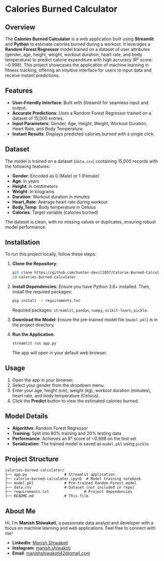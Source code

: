 # **Calories Burned Calculator**

## Overview
The **Calories Burned Calculator** is a web application built using **Streamlit** and **Python** to estimate calories burned during a workout. It leverages a **Random Forest Regressor** model trained on a dataset of user attributes (gender, age, height, weight, workout duration, heart rate, and body temperature) to predict calorie expenditure with high accuracy (R² score: ~0.998). This project showcases the application of machine learning in fitness tracking, offering an intuitive interface for users to input data and receive instant predictions.

## Features
- **User-Friendly Interface**: Built with Streamlit for seamless input and output.
- **Accurate Predictions**: Uses a Random Forest Regressor trained on a dataset of 15,000 entries.
- **Input Parameters**: Gender, Age, Height, Weight, Workout Duration, Heart Rate, and Body Temperature.
- **Instant Results**: Displays predicted calories burned with a single click.

## Dataset
The model is trained on a dataset (`data.csv`) containing 15,000 records with the following features:
- **Gender**: Encoded as 0 (Male) or 1 (Female)
- **Age**: In years
- **Height**: In centimeters
- **Weight**: In kilograms
- **Duration**: Workout duration in minutes
- **Heart_Rate**: Average heart rate during workout
- **Body_Temp**: Body temperature in Celsius
- **Calories**: Target variable (calories burned)

The dataset is clean, with no missing values or duplicates, ensuring robust model performance.

## Installation
To run this project locally, follow these steps:

1. **Clone the Repository**:
   ```bash
   git clone https://github.com/hunter-devil2057/Calorie-Burned-Calculator.git
   cd calories-burned-calculator
   ```

2. **Install Dependencies**:
   Ensure you have Python 3.8+ installed. Then, install the required packages:
   ```bash
   pip install -r requirements.txt
   ```
   Required packages: `streamlit`, `pandas`, `numpy`, `scikit-learn`, `pickle`.

3. **Download the Model**:
   Ensure the pre-trained model file (`model.pkl`) is in the project directory.

4. **Run the Application**:
   ```bash
   streamlit run app.py
   ```
   The app will open in your default web browser.

## Usage
1. Open the app in your browser.
2. Select your gender from the dropdown menu.
3. Enter your age, height (cm), weight (kg), workout duration (minutes), heart rate, and body temperature (Celsius).
4. Click the **Predict** button to view the estimated calories burned.

## Model Details
- **Algorithm**: Random Forest Regressor
- **Training**: Split into 80% training and 20% testing data
- **Performance**: Achieves an R² score of ~0.998 on the test set
- **Serialization**: The trained model is saved as `model.pkl` using `pickle`

## Project Structure
```
calories-burned-calculator/
├── app.py                 # Streamlit application
├── calorie-burned-calculator.ipynb  # Model training notebook
├── model.pkl              # Pre-trained Random Forest model
├── data.csv               # Dataset (not included in repo)
├── requirements.txt                # Project dependencies
├── README.md              # This file
```

## About Me
Hi, I'm **Manish Shiwakoti**, a passionate data analyst and developer with a focus on machine learning and web applications. Feel free to connect with me!

- **LinkedIn**: [Manish Shiwakoti](https://www.linkedin.com/in/manish-shiwakoti-01721b260/)
- **Instagram**: [manish.shiwakoti](https://www.instagram.com/manish.shiwakoti/)
- **Email**: [manishshiwakoti42@gmail.com](mailto:manishshiwakoti42@gmail.com)